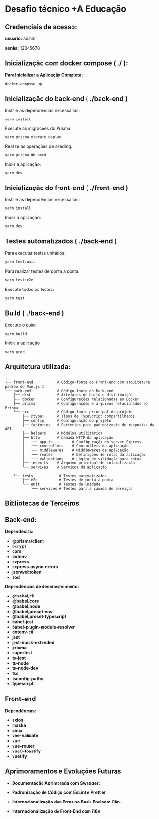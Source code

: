 # Desafio técnico +A Educação



## Credenciais de acesso:

**usuário:** admin

**senha**: 12345678



## Inicialização com docker compose ( ./ ):

**Para Inicializar a Aplicação Completa:**

```shell
docker-compose up
```

## Inicialização do back-end ( ./back-end )

Instale as dependências necessárias:

```shell
yarn install
```

Execute as migrações do Prisma:

```shell
yarn prisma migrate deploy
```

Realize as operações de seeding:

```shell
yarn prisma db seed
```

Inicie a aplicação:

```shell
yarn dev
```

## Inicialização do front-end ( ./front-end )

Instale as dependências necessárias:

```shell
yarn install
```

Inicie a aplicação:

```shell
yarn dev
```

## Testes automatizados ( ./back-end )

Para executar testes unitários:

```bash
yarn test:unit
```

Para realizar testes de ponta a ponta:

```bash
yarn test:e2e
```

Execute todos os testes:

```bash
yarn test
```

## Build ( ./back-end )

Execute o build

```shell
yarn build
```

Inicie a aplicação

```shell
yarn prod
```

## Arquitetura utilizada:

```
.
├── front-end           # Código-fonte do Front-end com arquitetura padrão do Vue.js 3
└── back-end            # Código-fonte do Back-end
    ├── dist            # Artefatos de build e distribuição
    ├── docker          # Configurações relacionadas ao Docker
    ├── prisma          # Configurações e arquivos relacionados ao Prisma
    └── src             # Código-fonte principal do projeto
        ├── @types      # Tipos de TypeScript compartilhados
        ├── config      # Configuração do projeto
        ├── factories   # Factories para padronização de respostas da API.
        ├── helpers     # Módulos utilitários
        ├── http        # Camada HTTP da aplicação
        │   ├── app.ts         # Configuração do server Express
        │   ├── controllers    # Controllers da aplicação
        │   ├── middlewares    # Middlewares da aplicação
        │   ├── routes         # Definições de rotas da aplicação
        │   └── validations    # Lógica de validação para rotas
        ├── index.ts    # Arquivo principal de inicialização
        └── services    # Serviços da aplicação

    └── tests            # Testes automatizados
        ├── e2e          # Testes de ponta a ponta
        └── unit         # Testes de unidade
            └── services # Testes para a camada de serviços

```

## **Bibliotecas de Terceiros**

## Back-end:

**Dependecias:**

- **@prisma/client**
- **bcrypt**
- **cors**
- **dotenv**
- **express**
- **express-async-errors**
- **jsonwebtoken**
- **zod**

**Dependências de desenvolvimento:**

- **@babel/cli**
- **@babel/core**
- **@babel/node**
- **@babel/preset-env**
- **@babel/preset-typescript**
- **babel-jest**
- **babel-plugin-module-resolver**
- **dotenv-cli**
- **jest**
- **jest-mock-extended**
- **prisma**
- **supertest**
- **ts-jest**
- **ts-node**
- **ts-node-dev**
- **tsc**
- **tsconfig-paths**
- **typescript**

## Front-end

**Dependências:**

- **axios**
- **maska**
- **pinia**
- **vee-validate**
- **vue**
- **vue-router**
- **vue3-toastify**
- **vuetify**

## Aprimoramentos e Evoluções Futuras

- **Documentação Aprimorada com Swagger:**

- **Padronização de Código com EsLint e Prettier**

- **Internacionalização dos Erros no Back-End com i18n**.

- **Internacionalização do Front-End com i18n**.

